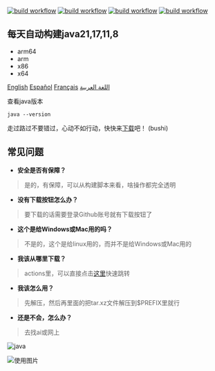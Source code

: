 [![build workflow](https://github.com/9gwk/java/actions/workflows/main.yml/badge.svg)](https://github.com/9gwk/java/actions/workflows/main.yml)
[![build workflow](https://github.com/9gwk/java/actions/workflows/java17.yml/badge.svg)](https://github.com/9gwk/java/actions/workflows/java17.yml)
[![build workflow](https://github.com/9gwk/java/actions/workflows/java11.yml/badge.svg)](https://github.com/9gwk/java/actions/workflows/java11.yml)
[![build workflow](https://github.com/9gwk/java/actions/workflows/java8.yml/badge.svg)](https://github.com/9gwk/java/actions/workflows/java8.yml)
## 每天自动构建java21,17,11,8
- arm64
- arm
- x86
- x64

[English](https://github.com/9gwk/java/blob/main/README-EN.md) [Español](https://github.com/9gwk/java/blob/main/README-ES.md) [Français](https://github.com/9gwk/java/blob/main/README-FR.md) [اللغة العربية](https://github.com/9gwk/java/blob/main/README-AR.md)

查看java版本
```shell
java --version
```

走过路过不要错过，心动不如行动，快快来[下载](https://github.com/9gwk/java/actions)吧！ (bushi)

## 常见问题

- **安全是否有保障？**

> 是的，有保障，可以从构建脚本来看，啥操作都完全透明

- **没有下载按钮怎么办？**

> 要下载的话需要登录Github账号就有下载按钮了

- **这个是给Windows或Mac用的吗？**

> 不是的，这个是给linux用的，而并不是给Windows或Mac用的

- **我该从哪里下载？**

> actions里，可以直接点击[这里](https://github.com/9gwk/java/actions)快速跳转

- **我该怎么用？**

> 先解压，然后再里面的把tar.xz文件解压到$PREFIX里就行

- **还是不会，怎么办？**

> 去找ai或网上

![java](https://archive.biliimg.com/bfs/archive/428cf21229de58009fa8b81edac6f0066ac6552e.jpg)

![使用图片](https://archive.biliimg.com/bfs/archive/7179bf01b6906116b29d90db6c27c5288ce6c954.jpg)
